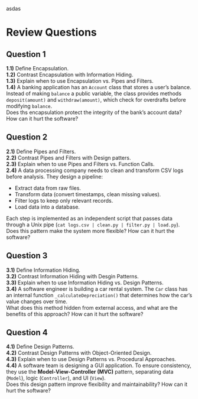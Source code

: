asdas

# Review Questions


## Question 1


**1.1)** Define Encapsulation.  
**1.2)** Contrast Encapsulation with Information Hiding.  
**1.3)** Explain when to use Encapsulation vs. Pipes and Filters.  
**1.4)** A banking application has an `Account` class that stores a user’s balance. Instead of making `balance` a public variable, the class provides methods `deposit(amount)` and `withdraw(amount)`, which check for overdrafts before modifying `balance`.  
Does  ths encapsulation protect the integrity of the bank’s account data?  How can it hurt the software?


 


## Question 2


**2.1)** Define Pipes and Filters.  
**2.2)** Contrast Pipes and Filters with Design patters.  
**2.3)** Explain when to use Pipes and Filters vs. Function Calls.  
**2.4)** A data processing company needs to clean and transform CSV logs before analysis. They design a pipeline:  


- Extract data from raw files.  
- Transform data (convert timestamps, clean missing values).  
- Filter logs to keep only relevant records.  
- Load data into a database.  


Each step is implemented as an independent script that passes data through a Unix pipe (`cat logs.csv | clean.py | filter.py | load.py`).  
Does this pattern make the system more flexible?  How can it hurt the software?


## Question 3


**3.1)** Define Information Hiding.  
**3.2)** Contrast Information Hiding with Desgin Patterns.  
**3.3)** Explain when to use Information Hiding vs. Design Patterns.  
**3.4)** A software engineer is building a car rental system. The `Car` class has an internal function `_calculateDepreciation()` that determines how the car’s value changes over time.  
What does this  method hidden from external access, and what are the benefits of this approach?   How can it hurt the software?


## Question 4


**4.1)** Define Design Patterns.  
**4.2)** Contrast Design Patterns with Object-Oriented Design.  
**4.3)** Explain when to use Design Patterns vs. Procedural Approaches.  
**4.4)** A software team is designing a GUI application. To ensure consistency, they use the **Model-View-Controller (MVC)** pattern, separating data (`Model`), logic (`Controller`), and UI (`View`).  
Does this design pattern improve flexibility and maintainability?  How can it hurt the software? 
